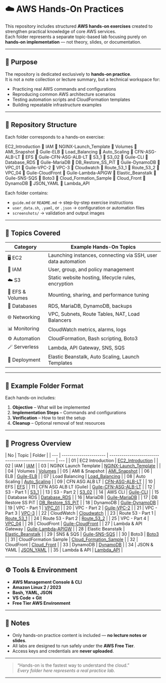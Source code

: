 # ☁️ AWS Hands-On Practices

This repository includes structured **AWS hands-on exercises** created to strengthen practical knowledge of core AWS services.  
Each folder represents a separate topic-based lab focusing purely on **hands-on implementation** — not theory, slides, or documentation.

---

## 🎯 Purpose

The repository is dedicated exclusively to **hands-on practice**.  
It is not a note collection or lecture summary, but a technical workspace for:

- Practicing real AWS commands and configurations
- Reproducing common AWS architecture scenarios
- Testing automation scripts and CloudFormation templates
- Building repeatable infrastructure examples

---

## 🧩 Repository Structure

Each folder corresponds to a hands-on exercise:

EC2_Introduction
📁 IAM
📁 NGINX-Launch_Template
📁 Volumes
📁 AMI_Snapshot
📁 Guile-ELB
📁 Load_Balancing
📁 Auto_Scaling
📁 CFN-ASG-ALB-LT
📁 EFS
📁 Guile-CFN-ASG-ALB-LT
📁 S3_1
📁 S3_02
📁 Guile-CLI
📁 Database_RDS
📁 Guile-MariaDB
📁 DB_Restore_SS_PiT
📁 Guile-DynamoDB
📁 VPC_01
📁 Guile-VPC-2
📁 VPC-3
📁 Cloudwatch
📁 Route_53_1
📁 Route_53_2
📁 VPC_04
📁 Guile-CloudFront
📁 Guile-Lambda-APIGW
📁 Elastic_Beanstalk
📁 Guile-SNS-SQS
📁 Boto3
📁 Cloud_Formation_Sample
📁 Cloud_Front
📁 DynamoDB
📁 JSON_YAML
📁 Lambda_API

Each folder contains:

- `guide.md` or `README.md` → step-by-step exercise instructions
- `user_data.sh`, `.yaml`, or `.json` → configuration or automation files
- `screenshots/` → validation and output images

---

## 🧠 Topics Covered

| Category         | Example Hands-On Topics                                       |
| ---------------- | ------------------------------------------------------------- |
| 🖥️ EC2           | Launching instances, connecting via SSH, user data automation |
| 🔐 IAM           | User, group, and policy management                            |
| ☁️ S3            | Static website hosting, lifecycle rules, encryption           |
| 🧱 EFS & Volumes | Mounting, sharing, and performance tuning                     |
| 🧮 Databases     | RDS, MariaDB, DynamoDB, backups                               |
| 🌐 Networking    | VPC, Subnets, Route Tables, NAT, Load Balancers               |
| 📊 Monitoring    | CloudWatch metrics, alarms, logs                              |
| ⚙️ Automation    | CloudFormation, Bash scripting, Boto3                         |
| 🪄 Serverless    | Lambda, API Gateway, SNS, SQS                                 |
| 🚀 Deployment    | Elastic Beanstalk, Auto Scaling, Launch Templates             |

---

## 📁 Example Folder Format

Each hands-on includes:

1. **Objective** – What will be implemented
2. **Implementation Steps** – Commands and configurations
3. **Verification** – How to test the setup
4. **Cleanup** – Optional removal of test resources

---

## 🧾 Progress Overview

| No  | Topic                  | Folder                                             |
| --- | ---------------------- | -------------------------------------------------- | --- |
| 01  | EC2 Introduction       | [EC2_Introduction](./EC2_Introduction)             |
| 02  | IAM                    | [IAM](./IAM)                                       |
| 03  | NGINX Launch Template  | [NGINX-Launch_Template](./NGINX-Launch_Template)   |     |
| 04  | Volumes                | [Volumes](./Volumes)                               |
| 05  | AMI & Snapshot         | [AMI_Snapshot](./AMI_Snapshot)                     |
| 06  | ELB                    | [Guile-ELB](./Guile-ELB)                           |
| 07  | Load Balancing         | [Load_Balancing](./Load_Balancing)                 |
| 08  | Auto Scaling           | [Auto_Scaling](./Auto_Scaling)                     |
| 09  | CFN ASG ALB LT         | [CFN-ASG-ALB-LT](./CFN-ASG-ALB-LT)                 |
| 10  | EFS                    | [EFS](./EFS)                                       |
| 11  | CFN ASG ALB LT (Guile) | [Guile-CFN-ASG-ALB-LT](./Guile-CFN-ASG-ALB-LT)     |
| 12  | S3 - Part 1            | [S3_1](./S3_1)                                     |
| 13  | S3 - Part 2            | [S3_02](./S3_02)                                   |
| 14  | AWS CLI                | [Guile-CLI](./Guile-CLI)                           |
| 15  | Database RDS           | [Database_RDS](./Database_RDS)                     |
| 16  | MariaDB                | [Guile-MariaDB](./Guile-MariaDB)                   |
| 17  | DB Restore SS PiT      | [DB_Restore_SS_PiT](./DB_Restore_SS_PiT)           |
| 18  | DynamoDB               | [Guile-DynamoDB](./Guile-DynamoDB)                 |
| 19  | VPC - Part 1           | [VPC_01](./VPC_01)                                 |
| 20  | VPC - Part 2           | [Guile-VPC-2](./Guile-VPC-2)                       |
| 21  | VPC - Part 3           | [VPC-3](./VPC-3)                                   |
| 22  | CloudWatch             | [Cloudwatch](./Cloudwatch)                         |
| 23  | Route 53 - Part 1      | [Route_53_1](./Route_53_1)                         |
| 24  | Route 53 - Part 2      | [Route_53_2](./Route_53_2)                         |
| 25  | VPC - Part 4           | [VPC_04](./VPC_04)                                 |
| 26  | CloudFront             | [Guile-CloudFront](./Guile-CloudFront)             |
| 27  | Lambda & API Gateway   | [Guile-Lambda-APIGW](./Guile-Lambda-APIGW)         |
| 28  | Elastic Beanstalk      | [Elastic_Beanstalk](./Elastic_Beanstalk)           |
| 29  | SNS & SQS              | [Guile-SNS-SQS](./Guile-SNS-SQS)                   |
| 30  | Boto3                  | [Boto3](./Boto3)                                   |
| 31  | CloudFormation Sample  | [Cloud_Formation_Sample](./Cloud_Formation_Sample) |
| 32  | CloudFront             | [Cloud_Front](./Cloud_Front)                       |
| 33  | DynamoDB               | [DynamoDB](./DynamoDB)                             |
| 34  | JSON & YAML            | [JSON_YAML](./JSON_YAML)                           |
| 35  | Lambda & API           | [Lambda_API](./Lambda_API)                         |

---

## ⚙️ Tools & Environment

- **AWS Management Console & CLI**
- **Amazon Linux 2 / 2023**
- **Bash, YAML, JSON**
- **VS Code + Git**
- **Free Tier AWS Environment**

---

## 📌 Notes

- Only hands-on practice content is included — **no lecture notes or slides**.
- All labs are designed to run safely under the **AWS Free Tier**.
- Access keys and credentials are **never uploaded**.

---

> “Hands-on is the fastest way to understand the cloud.”  
> _Every folder here represents a real practice lab._

---
